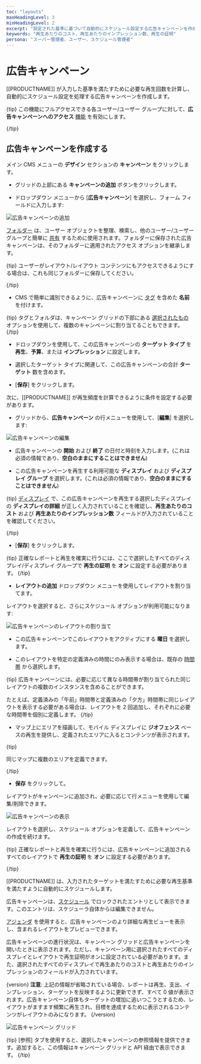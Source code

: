```yaml
---
toc: "layouts"
maxHeadingLevel: 3
minHeadingLevel: 2
excerpt: "設定された基準に基づいて自動的にスケジュール設定する広告キャンペーンを作成する"
keywords: "再生あたりのコスト、再生あたりのインプレッション数、再生の証明"
persona: "スーパー管理者、ユーザー、スケジュール管理者"
---
```


# 広告キャンペーン

[[PRODUCTNAME]] が入力した基準を満たすために必要な再生回数を計算し、自動的にスケジュール設定を処理する広告キャンペーンを作成します。

{tip}
この機能にフルアクセスできる各ユーザー/ユーザー グループに対して、**広告キャンペーンへのアクセス** [機能](users_features_and_sharing.html#content-features) を有効にします。

{/tip}

## 広告キャンペーンを作成する

メイン CMS メニューの **デザイン** セクションの **キャンペーン** をクリックします。

- グリッドの上部にある **キャンペーンの追加** ボタンをクリックします。

- ドロップダウン メニューから [**広告キャンペーン**] を選択し、フォーム フィールドに入力します:

![広告キャンペーンの追加](img/v4_layouts_campaign_add_ad_campaign.png)

[フォルダー](tour_folders.html) は、ユーザー オブジェクトを整理、検索し、他のユーザー/ユーザー グループと簡単に [共有](users_features_and_sharing.html#content-share) するために使用されます。フォルダーに保存された広告キャンペーンは、そのフォルダーに適用されたアクセス オプションを継承します。

{tip}
ユーザーがレイアウト/レイアウト コンテンツにもアクセスできるようにする場合は、これも同じフォルダーに保存してください。

{/tip}

- CMS で簡単に識別できるように、広告キャンペーンに [タグ](tour_tags.html) を含めた **名前** を付けます。

{tip}
タグとフォルダは、キャンペーン グリッドの下部にある [選択されたもの](tour_cms_navigation.html#content-Multi---select--with-selected) オプションを使用して、複数のキャンペーンに割り当てることもできます。
{/tip}

- ドロップダウンを使用して、この広告キャンペーンの **ターゲット タイプ** を **再生**、**予算**、または **インプレッション** に設定します。
- 選択したターゲット タイプに関連して、この広告キャンペーンの合計 **ターゲット** 数を含めます。

- [**保存**] をクリックします。

次に、[[PRODUCTNAME]] が再生頻度を計算できるように条件を設定する必要があります。

- グリッドから、**広告キャンペーン** の行メニューを使用して、[**編集**] を選択します:

![広告キャンペーンの編集](img/v4_campaigns_edit_ad_campaign.png)

- 広告キャンペーンの **開始** および **終了** の日付と時刻を入力します。(これは必須の情報であり、**空白のままにすることはできません**)

- この広告キャンペーンを再生する利用可能な **ディスプレイ** および **ディスプレイ グループ** を選択します。(これは必須の情報であり、**空白のままにすることはできません**)

{tip}
[ディスプレイ](displays.html) で、この広告キャンペーンを再生する選択したディスプレイの **ディスプレイの詳細** が正しく入力されていることを確認し、**再生あたりのコスト** および **再生あたりのインプレッション数** フィールドが入力されていることを確認してください。

{/tip}

- [**保存**] をクリックします。

{tip}
正確なレポートと再生を確実に行うには、ここで選択したすべてのディスプレイ/ディスプレイ グループで **再生の証明** を **オン** に設定する必要があります。
{/tip}

- **レイアウトの追加** ドロップダウン メニューを使用してレイアウトを割り当てます。

レイアウトを選択すると、さらにスケジュール オプションが利用可能になります:

![広告キャンペーンのレイアウトの割り当て](img/v4_campaigns_assign_layouts_ad_campaign.png)

- この広告キャンペーンでこのレイアウトをアクティブにする **曜日** を選択します。

- このレイアウトを特定の定義済みの時間にのみ表示する場合は、既存の [時間帯](scheduling_dayparting.html) から選択します。

{tip}
広告キャンペーンには、必要に応じて異なる時間帯が割り当てられた同じレイアウトの複数のインスタンスを含めることができます。

たとえば、定義済みの「午前」時間帯と定義済みの「夕方」時間帯に同じレイアウトを表示する必要がある場合は、レイアウトを 2 回追加し、それぞれに必要な時間帯を個別に定義します。
{/tip}

- マップ上にエリアを描画して、モバイル ディスプレイに **ジオフェンス** ベースの再生を提供し、定義されたエリアに入るとコンテンツが表示されます。

{tip}

同じマップに複数のエリアを定義できます。

{/tip}

- **保存** をクリックして。

レイアウトがキャンペーンに追加され、必要に応じて行メニューを使用して編集/削除できます。

![広告キャンペーンの表示](img/v4_campaigns_view_added_ad_campaigns.png)

レイアウトを選択し、スケジュール オプションを定義して、広告キャンペーンの作成を続けます。

{tip}
正確なレポートと再生を確実に行うには、広告キャンペーンに追加されるすべてのレイアウトで **再生の証明** を **オン** に設定する必要があります。

{/tip}

[[PRODUCTNAME]] は、入力されたターゲットを満たすために必要な再生基準を満たすように自動的にスケジュールします。

広告キャンペーンは、[スケジュール](scheduling_management.html#content-calendar-view) でロックされたエントリとして表示できます。このエントリは、スケジューラ自体からは編集できません。

[アジェンダ](scheduling_management.html#content-agenda) を使用すると、広告キャンペーンのより詳細な再生ビューを表示し、含まれるレイアウトをプレビューできます。

広告キャンペーンの進行状況は、キャンペーン グリッドと広告キャンペーンを開いたときに表示されます。ただし、キャンペーン用に選択されたすべてのディスプレイとレイアウトで再生証明がオンに設定されている必要があります。また、選択されたすべてのディスプレイで再生あたりのコストと再生あたりのインプレッションのフィールドが入力されています。

{version}
**注意**: 上記の情報が省略されている場合、レポートは再生、支出、インプレッション、ターゲットを反映するように更新できず、すべて 0 値が表示されます。広告キャンペーン自体もターゲットの増加に追いつこうとするため、レイアウトがますます頻繁に再生され、目標を達成するために表示されるコンテンツがレイアウトのみになります。
{/version}

![広告キャンペーン グリッド](img/v4_campaigns_ad_campaign_grid.png)

{tip}
[参照] タブを使用すると、選択したキャンペーンの参照情報を提供できます。追加すると、この情報はキャンペーン グリッドと API 経由で表示できます。
{/tip}

